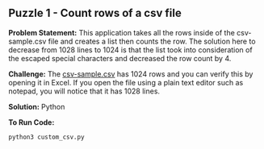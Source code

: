 

## Puzzle 1 - Count rows of a csv file
**Problem Statement:** This application takes all the rows inside of the csv-sample.csv file and creates a list then counts the row. The solution here to decrease from 1028  lines to 1024 is that the list took into consideration of the escaped special characters and decreased the row count by 4.

**Challenge:** The [csv-sample.csv](./csv-sample.csv) has 1024 rows and you can verify this by opening it in Excel. If you open the file using a plain text editor such as notepad, you will notice that it has 1028 lines. 

**Solution:** Python

**To Run Code:**

```
python3 custom_csv.py
```
